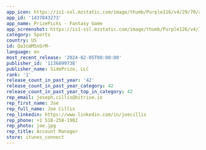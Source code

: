 ```yaml
---
app_icon: https://is1-ssl.mzstatic.com/image/thumb/Purple116/v4/29/70/a8/2970a8c1-051f-f624-f93a-2fac3e0845d0/AppIcon-0-0-1x_U007epad-0-85-220.png/1024x1024bb.png
app_id: '1437843273'
app_name: PrizePicks - Fantasy Game
app_screenshot: https://is1-ssl.mzstatic.com/image/thumb/Purple126/v4/7a/2a/c3/7a2ac336-7fb5-1620-f1b8-38639dfb52b6/f267443b-d10e-4dad-99b0-c743e53fde6c_IOS_1284x2778_-_1.png/1284x2778bb.png
category: Sports
country: US
id: Qa3cmM5nGrM-
language: en
most_recent_release: '2024-02-05T00:00:00'
publisher_id: '1136899738'
publisher_name: SidePrize, LLC
rank: '1'
release_count_in_past_year: '42'
release_count_in_past_year_category: 42
release_count_in_past_year_top_in_category: 42
rep_email: joseph.cillis@bitrise.io
rep_first_name: Joe
rep_full_name: Joe Cillis
rep_linkedin: https://www.linkedin.com/in/joecillis
rep_phone: +1 518-258-1902
rep_photo: joe.jpg
rep_title: Account Manager
store: itunes_connect
---
```

